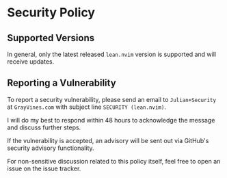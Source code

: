 # Security Policy

## Supported Versions

In general, only the latest released `lean.nvim` version is supported and will receive updates.

## Reporting a Vulnerability

To report a security vulnerability, please send an email to `Julian+Security` at `GrayVines.com` with subject line `SECURITY (lean.nvim)`.

I will do my best to respond within 48 hours to acknowledge the message and discuss further steps.

If the vulnerability is accepted, an advisory will be sent out via GitHub's security advisory functionality.

For non-sensitive discussion related to this policy itself, feel free to open an issue on the issue tracker.
